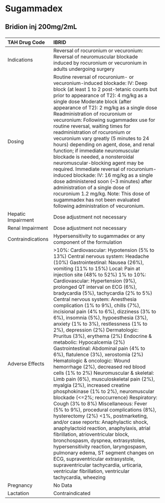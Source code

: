 # Sugammadex

## Bridion inj 200mg/2mL

##### 

| TAH Drug Code      | IBRID                                                                                                                                                                                                                                                                                                                                                                                                                                                                                                                                                                                                                                                                                                                                                                                                                                                                                                                                                                                                                                                                                                                                                                                                                                                                                                                                                                                                                                                                                                      |
|:-------------------|:-----------------------------------------------------------------------------------------------------------------------------------------------------------------------------------------------------------------------------------------------------------------------------------------------------------------------------------------------------------------------------------------------------------------------------------------------------------------------------------------------------------------------------------------------------------------------------------------------------------------------------------------------------------------------------------------------------------------------------------------------------------------------------------------------------------------------------------------------------------------------------------------------------------------------------------------------------------------------------------------------------------------------------------------------------------------------------------------------------------------------------------------------------------------------------------------------------------------------------------------------------------------------------------------------------------------------------------------------------------------------------------------------------------------------------------------------------------------------------------------------------------|
| Indications        | Reversal of rocuronium or vecuronium: Reversal of neuromuscular blockade induced by rocuronium or vecuronium in adults undergoing surgery                                                                                                                                                                                                                                                                                                                                                                                                                                                                                                                                                                                                                                                                                                                                                                                                                                                                                                                                                                                                                                                                                                                                                                                                                                                                                                                                                                  |
| Dosing             | Routine reversal of rocuronium- or vecuronium-induced blockade: IV: Deep block (at least 1 to 2 post-tetanic counts but prior to appearance of T2): 4 mg/kg as a single dose Moderate block (after appearance of T2): 2 mg/kg as a single dose Readministration of rocuronium or vecuronium: Following sugammadex use for routine reversal, waiting times for readministration of rocuronium or vecuronium vary greatly (5 minutes to 24 hours) depending on agent, dose, and renal function; if immediate neuromuscular blockade is needed, a nonsteroidal neuromuscular-blocking agent may be required. Immediate reversal of rocuronium-induced blockade: IV: 16 mg/kg as a single dose administered soon (~3 minutes) after administration of a single dose of rocuronium 1.2 mg/kg. Note: This dose of sugammadex has not been evaluated following administration of vecuronium.                                                                                                                                                                                                                                                                                                                                                                                                                                                                                                                                                                                                                      |
| Hepatic Impairment | Dose adjustment not necessary                                                                                                                                                                                                                                                                                                                                                                                                                                                                                                                                                                                                                                                                                                                                                                                                                                                                                                                                                                                                                                                                                                                                                                                                                                                                                                                                                                                                                                                                              |
| Renal Impairment   | Dose adjustment not necessary                                                                                                                                                                                                                                                                                                                                                                                                                                                                                                                                                                                                                                                                                                                                                                                                                                                                                                                                                                                                                                                                                                                                                                                                                                                                                                                                                                                                                                                                              |
| Contraindications  | Hypersensitivity to sugammadex or any component of the formulation                                                                                                                                                                                                                                                                                                                                                                                                                                                                                                                                                                                                                                                                                                                                                                                                                                                                                                                                                                                                                                                                                                                                                                                                                                                                                                                                                                                                                                         |
| Adverse Effects    | >10%: Cardiovascular: Hypotension (5% to 13%) Central nervous system: Headache (10%) Gastrointestinal: Nausea (26%), vomiting (11% to 15%) Local: Pain at injection site (48% to 52%) 1% to 10%: Cardiovascular: Hypertension (9%), prolonged QT interval on ECG (6%), bradycardia (5%), tachycardia (2% to 5%) Central nervous system: Anesthesia complication (1% to 9%), chills (7%), incisional pain (4% to 6%), dizziness (3% to 6%), insomnia (5%), hypoesthesia (3%), anxiety (1% to 3%), restlessness (1% to 2%), depression (2%) Dermatologic: Pruritus (3%), erythema (2%) Endocrine & metabolic: Hypocalcemia (2%) Gastrointestinal: Abdominal pain (4% to 6%), flatulence (3%), xerostomia (2%) Hematologic & oncologic: Wound hemorrhage (2%), decreased red blood cells (1% to 2%) Neuromuscular & skeletal: Limb pain (6%), musculoskeletal pain (2%), myalgia (2%), increased creatine phosphokinase (1% to 2%), neuromuscular blockade (<=2%; reoccurrence) Respiratory: Cough (3% to 8%) Miscellaneous: Fever (5% to 9%), procedural complications (8%), hysterectomy (2%) <1%, postmarketing, and/or case reports: Anaphylactic shock, anaphylactoid reaction, anaphylaxis, atrial fibrillation, atrioventricular block, bronchospasm, dyspnea, extrasystoles, hypersensitivity reaction, laryngospasm, pulmonary edema, ST segment changes on ECG, supraventricular extrasystole, supraventricular tachycardia, urticaria, ventricular fibrillation, ventricular tachycardia, wheezing |
| Pregnancy          | No Data                                                                                                                                                                                                                                                                                                                                                                                                                                                                                                                                                                                                                                                                                                                                                                                                                                                                                                                                                                                                                                                                                                                                                                                                                                                                                                                                                                                                                                                                                                    |
| Lactation          | Contraindicated                                                                                                                                                                                                                                                                                                                                                                                                                                                                                                                                                                                                                                                                                                                                                                                                                                                                                                                                                                                                                                                                                                                                                                                                                                                                                                                                                                                                                                                                                            |

